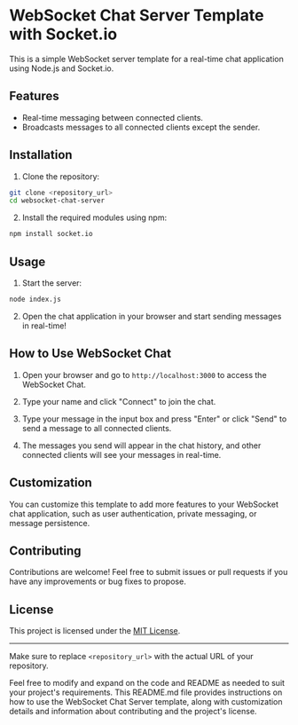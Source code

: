 # WebSocket Chat Server Template with Socket.io

This is a simple WebSocket server template for a real-time chat application using Node.js and Socket.io.

## Features

- Real-time messaging between connected clients.
- Broadcasts messages to all connected clients except the sender.

## Installation

1. Clone the repository:

```bash
git clone <repository_url>
cd websocket-chat-server
```

2. Install the required modules using npm:

```bash
npm install socket.io
```

## Usage

1. Start the server:

```bash
node index.js
```

2. Open the chat application in your browser and start sending messages in real-time!

## How to Use WebSocket Chat

1. Open your browser and go to `http://localhost:3000` to access the WebSocket Chat.

2. Type your name and click "Connect" to join the chat.

3. Type your message in the input box and press "Enter" or click "Send" to send a message to all connected clients.

4. The messages you send will appear in the chat history, and other connected clients will see your messages in real-time.

## Customization

You can customize this template to add more features to your WebSocket chat application, such as user authentication, private messaging, or message persistence.

## Contributing

Contributions are welcome! Feel free to submit issues or pull requests if you have any improvements or bug fixes to propose.

## License

This project is licensed under the [MIT License](LICENSE).

---

Make sure to replace `<repository_url>` with the actual URL of your repository.

Feel free to modify and expand on the code and README as needed to suit your project's requirements. This README.md file provides instructions on how to use the WebSocket Chat Server template, along with customization details and information about contributing and the project's license.